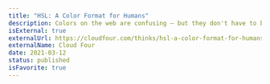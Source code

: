 ```yaml
---
title: "HSL: A Color Format for Humans"
description: Colors on the web are confusing — but they don't have to be! The HSL format makes it easy for humans and computers to work with color.
isExternal: true
externalUrl: https://cloudfour.com/thinks/hsl-a-color-format-for-humans/
externalName: Cloud Four
date: 2021-03-12
status: published
isFavorite: true
---
```

